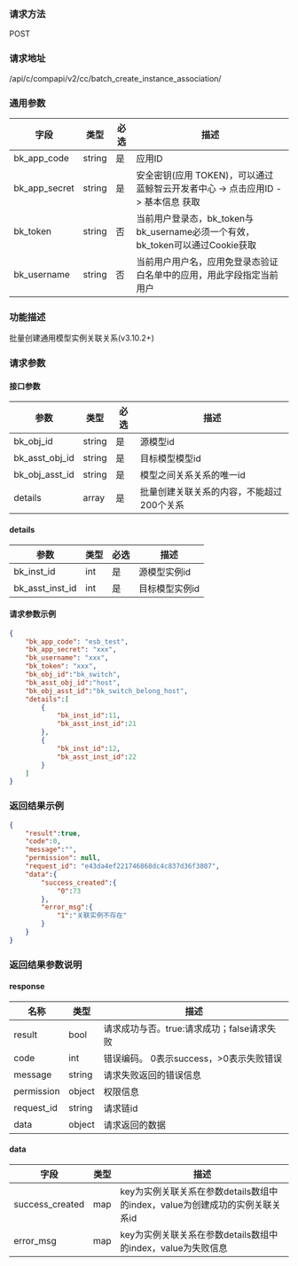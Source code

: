 
### 请求方法

POST


### 请求地址

/api/c/compapi/v2/cc/batch_create_instance_association/


### 通用参数

| 字段 | 类型 | 必选 |  描述 |
|-----------|------------|--------|------------|
| bk_app_code  |  string    | 是 | 应用ID     |
| bk_app_secret|  string    | 是 | 安全密钥(应用 TOKEN)，可以通过 蓝鲸智云开发者中心 -> 点击应用ID -> 基本信息 获取 |
| bk_token     |  string    | 否 | 当前用户登录态，bk_token与bk_username必须一个有效，bk_token可以通过Cookie获取 |
| bk_username  |  string    | 否 | 当前用户用户名，应用免登录态验证白名单中的应用，用此字段指定当前用户 |


### 功能描述

 批量创建通用模型实例关联关系(v3.10.2+)

### 请求参数



#### 接口参数

| 参数           | 类型   | 必选 | 描述                     |
| -------------- | ------ | ---- | ------------------------ |
| bk_obj_id      | string | 是   | 源模型id                 |
| bk_asst_obj_id | string | 是   | 目标模型模型id           |
| bk_obj_asst_id | string | 是   | 模型之间关系关系的唯一id |
| details        | array  | 是   | 批量创建关联关系的内容，不能超过200个关系        |

#### details

| 参数            | 类型   | 必选 | 描述           |
| --------------- | ------ | ---- | -------------- |
| bk_inst_id      | int | 是   | 源模型实例id   |
| bk_asst_inst_id | int | 是   | 目标模型实例id |

#### 请求参数示例

```json
{
    "bk_app_code": "esb_test",
    "bk_app_secret": "xxx",
    "bk_username": "xxx",
    "bk_token": "xxx",
    "bk_obj_id":"bk_switch",
    "bk_asst_obj_id":"host",
    "bk_obj_asst_id":"bk_switch_belong_host",
    "details":[
        {
            "bk_inst_id":11,
            "bk_asst_inst_id":21
        },
        {
            "bk_inst_id":12,
            "bk_asst_inst_id":22
        }
    ]
}
```

### 返回结果示例

```json
{
    "result":true,
    "code":0,
    "message":"",
    "permission": null,
    "request_id": "e43da4ef221746868dc4c837d36f3807",
    "data":{
        "success_created":{
            "0":73
        },
        "error_msg":{
            "1":"关联实例不存在"
        }
    }
}
```

### 返回结果参数说明

#### response

| 名称    | 类型   | 描述                                    |
| ------- | ------ | ------------------------------------- |
| result  | bool   | 请求成功与否。true:请求成功；false请求失败 |
| code    | int    | 错误编码。 0表示success，>0表示失败错误    |
| message | string | 请求失败返回的错误信息                    |
| permission    | object | 权限信息    |
| request_id    | string | 请求链id    |
| data    | object | 请求返回的数据                           |

#### data

| 字段            | 类型 | 描述                                                     |
| -------------- | ---- | -------------------------------------------------------- |
| success_created | map | key为实例关联关系在参数details数组中的index，value为创建成功的实例关联关系id |
| error_msg       | map | key为实例关联关系在参数details数组中的index，value为失败信息          |